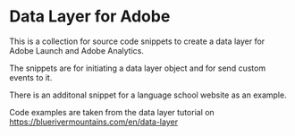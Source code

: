 # Data Layer for Adobe

This is a collection for source code snippets to create a data layer for Adobe Launch and Adobe Analytics.

The snippets are for initiating a data layer object and for send custom events to it.

There is an additonal snippet for a language school website as an example.

Code examples are taken from the data layer tutorial on https://bluerivermountains.com/en/data-layer